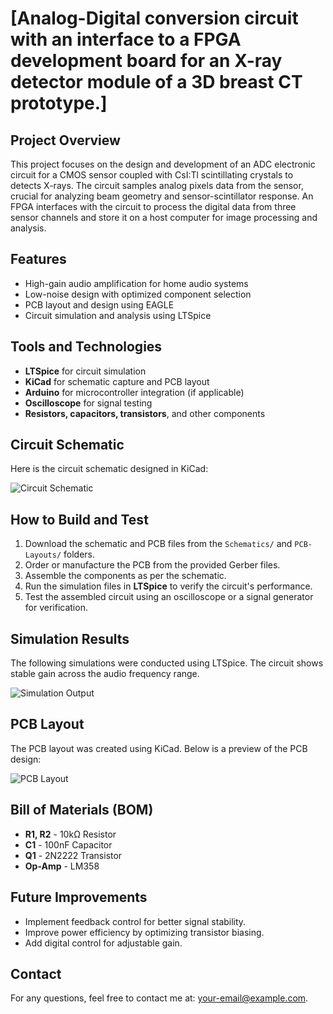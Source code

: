 # [Analog-Digital conversion circuit with an interface to a FPGA development board for an X-ray detector module of a 3D breast CT prototype.]


## Project Overview
This project focuses on the design and development of an ADC electronic circuit for a CMOS sensor coupled with CsI:Tl scintillating crystals to detects X-rays. The circuit samples analog pixels data from the sensor, crucial for analyzing beam geometry and sensor-scintillator response. An FPGA interfaces with the circuit to process the digital data from three sensor channels and store it on a host computer for image processing and analysis.

## Features
- High-gain audio amplification for home audio systems
- Low-noise design with optimized component selection
- PCB layout and design using EAGLE
- Circuit simulation and analysis using LTSpice


## Tools and Technologies
- **LTSpice** for circuit simulation
- **KiCad** for schematic capture and PCB layout
- **Arduino** for microcontroller integration (if applicable)
- **Oscilloscope** for signal testing
- **Resistors, capacitors, transistors**, and other components
## Circuit Schematic
Here is the circuit schematic designed in KiCad:

![Circuit Schematic](Images/circuit_schematic.png)
## How to Build and Test
1. Download the schematic and PCB files from the `Schematics/` and `PCB-Layouts/` folders.
2. Order or manufacture the PCB from the provided Gerber files.
3. Assemble the components as per the schematic.
4. Run the simulation files in **LTSpice** to verify the circuit's performance.
5. Test the assembled circuit using an oscilloscope or a signal generator for verification.
## Simulation Results
The following simulations were conducted using LTSpice. The circuit shows stable gain across the audio frequency range.

![Simulation Output](Images/simulation_output.png)
## PCB Layout
The PCB layout was created using KiCad. Below is a preview of the PCB design:

![PCB Layout](Images/pcb_layout.png)
## Bill of Materials (BOM)
- **R1, R2** - 10kΩ Resistor
- **C1** - 100nF Capacitor
- **Q1** - 2N2222 Transistor
- **Op-Amp** - LM358
## Future Improvements
- Implement feedback control for better signal stability.
- Improve power efficiency by optimizing transistor biasing.
- Add digital control for adjustable gain.
## Contact
For any questions, feel free to contact me at: [your-email@example.com](mailto:your-email@example.com).
